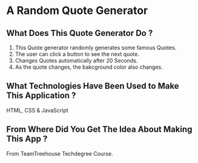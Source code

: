 # A Random Quote Generator

## What Does This Quote Generator Do ?

1. This Quote generator randomly generates some famous Quotes.
2. The user can click a button to see the next quote.
3. Changes Quotes automatically after 20 Seconds.
4. As the quote changes, the bakcground color also changes.

## What Technologies Have Been Used to Make This Application ?

HTML, CSS & JavaScript

## From Where Did You Get The Idea About Making This App ?

From TeamTreehouse Techdegree Course.